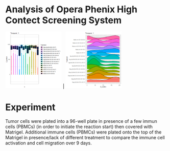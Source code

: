 # Analysis of Opera Phenix High Contect Screening System



<img src="https://github.com/AdamAdonyi/Analysis-of-Opera-Phenix-High-Content-Screening-System/blob/main/boxplot_all_timepoint.gif" width="35%" height="35%"/> |
<img src="https://github.com/AdamAdonyi/Analysis-of-Opera-Phenix-High-Content-Screening-System/blob/main/RidgePlot_all_timepoint.gif" width="35%" height="35%"/>



# Experiment

Tumor cells were plated into a 96-well plate in presence of a few immun cells (PBMCs) (in order to initiate the reaction start) then covered with Matrigel. Additional immune cells (PBMCs) were plated onto the top of the Matrigel in presence/lack of different treatment to compare the immune cell activation and cell migration over 9 days.

